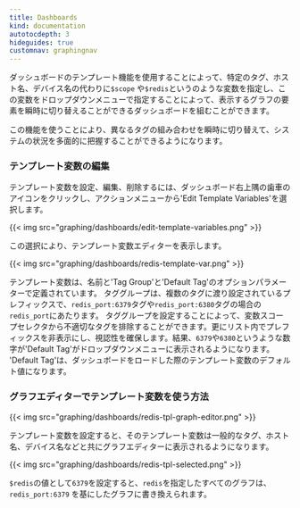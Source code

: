```yaml
---
title: Dashboards
kind: documentation
autotocdepth: 3
hideguides: true
customnav: graphingnav
---
```


<!-- <p> Dashboard templating allows you to create dashboards that use variables like <code>$scope</code>
or <code>$redis</code> in place of specific tags or hosts. You can then dynamically explore the metrics
across different sets of tags. Simply select a new variable value in the dropdown menu, and that
value will apply across the dashboard.</p> -->

ダッシュボードのテンプレート機能を使用することによって、特定のタグ、ホスト名、デバイス名の代わりに`$scope` や`$redis`というのような変数を指定し、この変数をドロップダウンメニューで指定することによって、表示するグラフの要素を瞬時に切り替えることができるダッシュボードを組むことができます。

この機能を使うことにより、異なるタグの組み合わせを瞬時に切り替えて、システムの状況を多面的に把握することができるようになります。


<!-- <h3 id="def">Editing template variables</h3>
<p>To create, edit, and delete template variables click the gear icon at the upper right-hand side of the screen, then select 'Edit Template Variables' from the actions menu.</p>


<p>This will open the template variable editing panel.</p>


<p>A template variable is defined by a name and optional parameters for 'Tag Group' and 'Default Tag.'
A tag group is a prefix shared among several tags, like <code>redis_port</code> for the tags <code>redis_port:6379</code> and <code>redis_port:6380</code>.
Setting a tag group eliminates irrelevant tags from the variable's scope selector, and removes the prefix from the listed values for clarity - so you'll see
<code>6379</code> and <code>6380</code> in the 'Default Tag' dropdown instead.
The 'Default Tag' option determines the initial value for the variable on dashboard load.</p> -->

### テンプレート変数の編集

テンプレート変数を設定、編集、削除するには、ダッシュボード右上隅の歯車のアイコンをクリックし、アクションメニューから'Edit Template Variables'を選択します。

{{< img src="graphing/dashboards/edit-template-variables.png" >}}

この選択により、テンプレート変数エディターを表示します。

{{< img src="graphing/dashboards/redis-template-var.png" >}}

テンプレート変数は、名前と'Tag Group'と'Default Tag'のオプションパラメーターで定義されています。
タググループは、複数のタグに渡り設定されているプレフィックスで、`redis_port:6379`タグや`redis_port:6380`タグの場合の`redis_port`にあたります。
タググループを設定することによって、変数スコープセレクタから不適切なタグを排除することができます。更にリスト内でプレフィックスを非表示にし、視認性を確保します。結果、`6379`や`6380`というような数字が'Default Tag'がドロップダウンメニューに表示されるようになります。
'Default Tag'は、ダッシュボードをロードした際のテンプレート変数のデフォルト値になります。


<!-- <h3 id="graph">Using template variables in graph editors</h3>

<p>Once defined, template variables appear alongside normal tag and host options in graph editors.  If you set <code>6379</code> as the value of <code>$redis</code>, all graphs defined with <code>$redis</code> will be scoped to <code>redis_port:6379</code>.
</p>
 -->

### グラフエディターでテンプレート変数を使う方法

{{< img src="graphing/dashboards/redis-tpl-graph-editor.png" >}}

<!-- Once defined, template variables appear alongside normal tag and host options in graph editors.  If you set <code>6379</code> as the value of <code>$redis</code>, all graphs defined with <code>$redis</code> will be scoped to <code>redis_port:6379</code>. -->

テンプレート変数を設定すると、そのテンプレート変数は一般的なタグ、ホスト名、デバイス名などと共にグラフエディターに表示されるようになります。

{{< img src="graphing/dashboards/redis-tpl-selected.png" >}}

`$redis`の値として`6379`を設定すると、`redis`を指定したすべてのグラフは、`redis_port:6379` を基にしたグラフに書き換えられます。